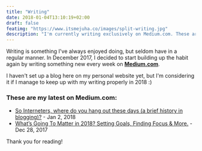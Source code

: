 ```yaml
---
title: "Writing"
date: 2018-01-04T13:10:19+02:00
draft: false
featimg: "https://www.itsmejuha.co/images/split-writing.jpg"
description: "I'm currently writing exclusively on Medium.com. These are the latest."
---
```


Writing is something I've always enjoyed doing, but seldom have in a regular manner. In December 2017, I decided to start building up the habit again by writing something new every week on **[Medium.com](https://medium.com/@juhaliikala/)**.

I haven't set up a blog here on my personal website yet, but I'm considering it if I manage to keep up with my writing properly in 2018 :)

### These are my latest on Medium.com:

* [So Interneters, where do you hang out these days (a brief history in blogging)?](https://medium.com/@juhaliikala/so-interneters-where-do-you-hang-out-these-days-a-brief-history-in-blogging-4a47b162687) - <time datetime="2018-01-02" pubdate>Jan 2, 2018</time>
* [What’s Going To Matter in 2018? Setting Goals, Finding Focus & More.](https://medium.com/@juhaliikala/whats-going-to-matter-in-2018-setting-goals-finding-focus-more-e490d51b7b3b) - <time datetime="2017-12-28" pubdate>Dec 28, 2017</time>

Thank you for reading!
